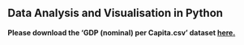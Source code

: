 ## Data Analysis and Visualisation in Python

**Please download the ‘GDP (nominal) per Capita.csv’ dataset  [here.](https://justit831-my.sharepoint.com/:x:/g/personal/danpe_justit_co_uk/EV1Xzb5eNENHmOVMDssxyoMBqTCVcLg18U4qOLUDZZHSkw?e=PAbKfN)**
